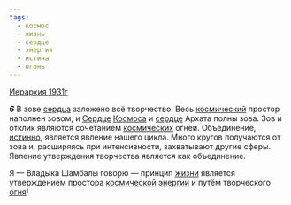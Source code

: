 ```yaml
---
tags:
  - космос
  - жизнь
  - сердце
  - энергия
  - истина
  - огонь
---
```


[Иерархия 1931г](/agni/1931)

___6___
В зове [сердца](/tag/#[сердце](/tag/#сердце)) заложено всё творчество. Весь [космический](/tag/#космос) простор наполнен зовом, и [Сердце](/tag/#[сердце](/tag/#сердце)) [Космоса](/tag/#космос) и [сердце](/tag/#сердце) Архата полны зова. Зов и отклик являются сочетанием [космических](/tag/#космос) огней. Объединение, [истинно](/tag/#истина), является явление нашего цикла. Много кругов получаются от зова и, расширяясь при интенсивности, захватывают другие сферы. Явление утверждения творчества является как объединение.   

Я — Владыка Шамбалы говорю — принцип [жизни](/tag/#жизнь) является утверждением простора [космической](/tag/#космос) [энергии](/tag/#энергия) и путём творческого [огня](/tag/#огонь)!   

